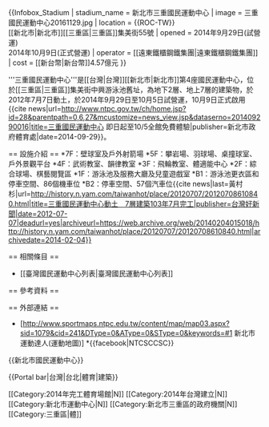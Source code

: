 {{Infobox_Stadium 
|  stadium_name      = 新北市三重國民運動中心 
|  image             = 三重國民運動中心20161129.jpg
|  location          = {{ROC-TW}}<br>[[新北市|新北市]][[三重區|三重區]]集美街55號 
|  opened            = 2014年9月29日(試營運)<br>2014年10月9日(正式營運) 
|  operator          = [[遠東鐵櫃鋼鐵集團|遠東鐵櫃鋼鐵集團]] 
|  cost              = [[新台幣|新台幣]]4.57億元
}}

'''三重國民運動中心'''是[[台灣|台灣]][[新北市|新北市]]第4座國民運動中心，位於[[三重區|三重區]]集美街中興游泳池舊址，為地下2層、地上7層的建築物，於2012年7月7日動土，於2014年9月29日至10月5日試營運，10月9日正式啟用<ref>{{cite news|url=http://www.ntpc.gov.tw/ch/home.jsp?id=28&parentpath=0,6,27&mcustomize=news_view.jsp&dataserno=201409290016|title=三重國民運動中心 即日起至10/5全館免費體驗|publisher=新北市政府體育處|date=2014-09-29}}</ref>。

== 設施介紹 ==
*7F：壁球室及戶外射箭場
*5F：攀岩場、羽球場、桌撞球室、戶外景觀平台
*4F：武術教室、韻律教室
*3F：飛輪教室、體適能中心
*2F：綜合球場、棋藝閱覽區
*1F：游泳池及服務大廳及兒童遊戲室
*B1：游泳池更衣區和停車空間、86個機車位
*B2：停車空間、57個汽車位<ref>{{cite news|last=黃村杉|url=http://history.n.yam.com/taiwanhot/place/20120707/20120708610840.html|title=三重國民運動中心動土　7層建築103年7月完工|publisher=台灣好新聞|date=2012-07-07|deadurl=yes|archiveurl=https://web.archive.org/web/20140204015018/http://history.n.yam.com/taiwanhot/place/20120707/20120708610840.html|archivedate=2014-02-04}}</ref>

== 相關條目 ==
* [[臺灣國民運動中心列表|臺灣國民運動中心列表]]

== 參考資料 ==
<div class="references-small">
<references/>
</div>

== 外部連結 ==
* [http://www.sportmaps.ntpc.edu.tw/content/map/map03.aspx?sid=1079&cid=241&DType=0&AType=0&SType=0&keywords=#1 新北市運動達人(運動地圖)]
*{{facebook|NTCSCCSC}}


{{新北市國民運動中心}}

{{Portal bar|台灣|台北|體育|建築}}

[[Category:2014年完工體育場館|N]]
[[Category:2014年台灣建立|N]]
[[Category:新北市運動中心|N]]
[[Category:新北市三重區的政府機關|N]]
[[Category:三重區|體]]